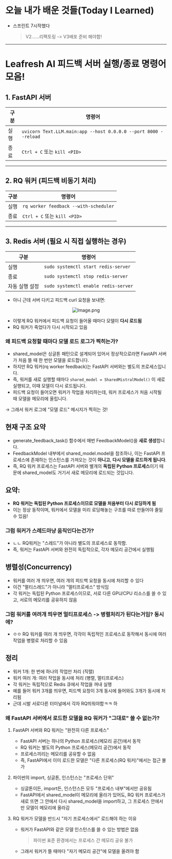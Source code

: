 # 오늘 내가 배운 것들(Today I Learned)

- 스프린트 7시작했다
  > V2……리펙토링 -> V3배포 준비 해야함!
  
---

# Leafresh AI 피드백 서버 실행/종료 명령어 모음!

## 1. FastAPI 서버

| 구분 | 명령어 |
|--------|--------|
| 실행 | `uvicorn Text.LLM.main:app --host 0.0.0.0 --port 8000 --reload` |
| 종료 | `Ctrl + C` 또는 `kill <PID>` |

---

## 2. RQ 워커 (피드백 비동기 처리)

| 구분 | 명령어 |
|--------|--------|
| 실행 | `rq worker feedback --with-scheduler` |
| 종료 | `Ctrl + C` 또는 `kill <PID>` |

---

## 3. Redis 서버 (필요 시 직접 실행하는 경우)

| 구분 | 명령어 |
|--------|--------|
| 실행 | `sudo systemctl start redis-server` |
| 종료 | `sudo systemctl stop redis-server` |
| 자동 실행 설정 | `sudo systemctl enable redis-server` |

- 아니 근데 서버 다키고 피드백 curl 요청을 보내면:

<p align="center">
<img src="https://resv2.craft.do/user/full/641ffdb9-6693-37da-6dbd-e78e1756c2de/doc/3c17d71c-25ef-2249-36c5-6ac2c9747d25/A2372780-90BE-4A02-A98C-71878563FC13_2/GBtubrhJFxRQf1V31wXkxI1AmwXcPy5xDzgxDH0mclEz/%202025-07-01%20%2010.23.59.png" alt="Image.png"/>
</p>

- 이렇게 RQ 워커에서 피드백 요청이 들어올 때마다 모델이 **다시 로드됨**
- RQ 워커가 죽었다가 다시 시작되고 있음

### 왜 피드백 요청할 때마다 모델 로드 로그가 찍히는가?

- shared_model은 싱글톤 패턴으로 설계되어 있어서 정상적으로라면 FastAPI 서버가 처음 뜰 때 한 번만 모델을 로드합니다.
- 하지만 RQ 워커(rq worker feedback)는 FastAPI 서버와는 별도의 프로세스입니다.
- 즉, 워커를 새로 실행할 때마다 `shared_model = SharedMistralModel()` 이 새로 실행되고, 이때 모델이 다시 로드됩니다.
- 피드백 요청이 들어오면 워커가 작업을 처리하는데, 워커 프로세스가 처음 시작될 때 모델을 메모리에 올립니다.

→ 그래서 워커 로그에 "모델 로드" 메시지가 찍히는 것!

## **현재 구조 요약**

- generate_feedback_task() 함수에서 매번 FeedbackModel()을 **새로 생성**합니다.
- FeedbackModel 내부에서 shared_model.model을 참조하나, 이는 FastAPI 프로세스에 존재하는 인스턴스를 가져오는 것이 **아니고**, **다시 모델을 로드하게 됩니다**.
- 즉, RQ 워커 프로세스는 FastAPI 서버와 별개의 **독립된 Python 프로세스**이기 때문에 shared_model도 거기서 새로 메모리에 로드되는 것입니다.

## **요약:**

- **RQ 워커는 독립된 Python 프로세스이므로 모델을 처음부터 다시 로딩하게 됨**
- 이는 정상 동작이며, 워커에서 모델을 미리 로딩해놓는 구조를 따로 만들어야 줄일 수 있음!

### 그럼 워커가 스레드마냥 움직인다는건가?

- ㄴㄴ RQ워커는 "스레드"가 아니라 별도의 프로세스로 동작함.
- 즉, 워커는 FastAPI 서버와 완전히 독립적으로, 각자 메모리 공간에서 실행됨

## 병렬성(Concurrency)

- 워커를 여러 개 띄우면, 여러 개의 피드백 요청을 동시에 처리할 수 있다
- 이건 "멀티스레드"가 아니라 "멀티프로세스" 방식임
- 각 워커는 독립된 Python 프로세스이므로, 서로 다른 GPU/CPU 리소스를 쓸 수 있고, 서로의 메모리를 공유하지 않음

### 그럼 워커를 여려개 띄우면 멀티프로세스 -> 병렬처리가 된다는거임? 동시에?

- ㅇㅇ RQ 워커를 여러 개 띄우면, 각각이 독립적인 프로세스로 동작해서 동시에 여러 작업을 병렬로 처리할 수 있음

## 정리

- 워커 1개: 한 번에 하나의 작업만 처리 (직렬)
- 워커 여러 개: 여러 작업을 동시에 처리 (병렬, 멀티프로세스)
- 각 워커는 독립적으로 Redis 큐에서 작업을 꺼내 실행
- 예를 들어 워커 3개를 띄우면, 피드백 요청이 3개 동시에 들어와도 3개가 동시에 처리됨
- 근데 시발 서로다른 터미널에서 각자 RQ띄워야함ㅋㅋ 하

### 왜 FastAPI 서버에서 로드한 모델을 RQ 워커가 "그대로" 쓸 수 없는가?

1. FastAPI 서버와 RQ 워커는 "완전히 다른 프로세스"
    - FastAPI 서버는 하나의 Python 프로세스(메모리 공간)에서 동작
    - RQ 워커는 별도의 Python 프로세스(메모리 공간)에서 동작
    - 프로세스끼리는 메모리를 공유할 수 없음
    - 즉, FastAPI에서 이미 로드한 모델은 "다른 프로세스(RQ 워커)"에서는 접근 불가
2. 파이썬의 import, 싱글톤, 인스턴스는 "프로세스 단위"
    - 싱글톤이든, import든, 인스턴스든 모두 "프로세스 내부"에서만 공유됨
    - FastAPI에서 shared_model이 메모리에 올라가 있어도, RQ 워커 프로세스가 새로 뜨면 그 안에서 다시 shared_model을 import하고, 그 프로세스 안에서만 모델이 메모리에 올라감

3. RQ 워커가 모델을 반드시 "자기 프로세스에서" 로드해야 하는 이유
    - 워커가 FastAPI와 같은 모델 인스턴스를 쓸 수 있는 방법은 없음
      > 파이썬 표준 환경에서는 프로세스 간 메모리 공유 불가
    - 그래서 워커가 뜰 때마다 "자기 메모리 공간"에 모델을 올려야 함